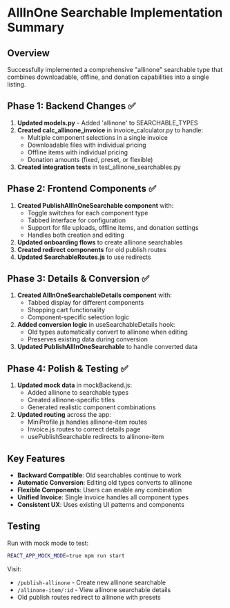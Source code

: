 # AllInOne Searchable Implementation Summary

## Overview
Successfully implemented a comprehensive "allinone" searchable type that combines downloadable, offline, and donation capabilities into a single listing.

## Phase 1: Backend Changes ✅
1. **Updated models.py** - Added 'allinone' to SEARCHABLE_TYPES
2. **Created calc_allinone_invoice** in invoice_calculator.py to handle:
   - Multiple component selections in a single invoice
   - Downloadable files with individual pricing
   - Offline items with individual pricing  
   - Donation amounts (fixed, preset, or flexible)
3. **Created integration tests** in test_allinone_searchables.py

## Phase 2: Frontend Components ✅
1. **Created PublishAllInOneSearchable component** with:
   - Toggle switches for each component type
   - Tabbed interface for configuration
   - Support for file uploads, offline items, and donation settings
   - Handles both creation and editing
2. **Updated onboarding flows** to create allinone searchables
3. **Created redirect components** for old publish routes
4. **Updated SearchableRoutes.js** to use redirects

## Phase 3: Details & Conversion ✅
1. **Created AllInOneSearchableDetails component** with:
   - Tabbed display for different components
   - Shopping cart functionality
   - Component-specific selection logic
2. **Added conversion logic** in useSearchableDetails hook:
   - Old types automatically convert to allinone when editing
   - Preserves existing data during conversion
3. **Updated PublishAllInOneSearchable** to handle converted data

## Phase 4: Polish & Testing ✅
1. **Updated mock data** in mockBackend.js:
   - Added allinone to searchable types
   - Created allinone-specific titles
   - Generated realistic component combinations
2. **Updated routing** across the app:
   - MiniProfile.js handles allinone-item routes
   - Invoice.js routes to correct details page
   - usePublishSearchable redirects to allinone-item

## Key Features
- **Backward Compatible**: Old searchables continue to work
- **Automatic Conversion**: Editing old types converts to allinone
- **Flexible Components**: Users can enable any combination
- **Unified Invoice**: Single invoice handles all component types
- **Consistent UX**: Uses existing UI patterns and components

## Testing
Run with mock mode to test:
```bash
REACT_APP_MOCK_MODE=true npm run start
```

Visit:
- `/publish-allinone` - Create new allinone searchable
- `/allinone-item/:id` - View allinone searchable details
- Old publish routes redirect to allinone with presets